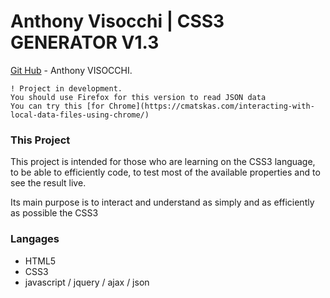 # Anthony Visocchi | CSS3 GENERATOR V1.3
[Git Hub](https://github.com/anthoviso) - Anthony VISOCCHI.

```
! Project in development.
You should use Firefox for this version to read JSON data
You can try this [for Chrome](https://cmatskas.com/interacting-with-local-data-files-using-chrome/)
```

### This Project

This project is intended for those who are learning on the CSS3 language,
to be able to efficiently code, to test most of the available properties and to see the result live.

Its main purpose is to interact and understand as simply and as efficiently as possible the CSS3

### Langages

* HTML5
* CSS3
* javascript / jquery / ajax / json
